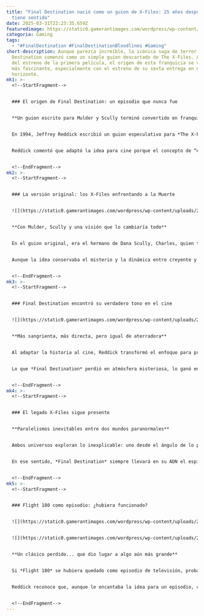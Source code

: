 ```yaml
---
title: "Final Destination nació como un guion de X-Files: 25 años después, todo
  tiene sentido"
date: 2025-03-31T22:23:35.659Z
featuredimage: https://static0.gamerantimages.com/wordpress/wp-content/uploads/wm/2025/03/final-destination-the-x-files.jpg?q=70&fit=crop&w=1140&h=&dpr=1
categoria: Gaming
tags:
  - "#FinalDestination #FinalDestinationBloodlines #Gaming"
short-description: Aunque parezca increíble, la icónica saga de terror Final
  Destination comenzó como un simple guion descartado de The X-Files. A 25 años
  del estreno de la primera película, el origen de esta franquicia se vuelve aún
  más fascinante, especialmente con el estreno de su sexta entrega en el
  horizonte.
mk1: >-
  <!--StartFragment-->


  ### El origen de Final Destination: un episodio que nunca fue


  **Un guion escrito para Mulder y Scully terminó convertido en franquicia**


  En 1994, Jeffrey Reddick escribió un guion especulativo para *The X-Files* titulado *Flight 180*, inspirado en un artículo sobre una mujer que evitó un accidente aéreo gracias a una premonición. Aunque el episodio nunca se produjo, su historia sentó las bases para la película *Final Destination* que vería la luz seis años después.


  Reddick comentó que adaptó la idea para cine porque el concepto de “engañar a la Muerte” tenía un gran potencial. Lo curioso es que el estudio New Line Cinema quedó tan impresionado por el guion original que decidió convertirlo en largometraje, justo en el apogeo del terror adolescente popularizado por *Scream*.


  <!--EndFragment-->
mk2: >-
  <!--StartFragment-->


  ### La versión original: los X-Files enfrentando a la Muerte


  ![](https://static0.gamerantimages.com/wordpress/wp-content/uploads/2022/04/Final-Destination-Featured-Image.jpg?q=49&fit=crop&w=825&dpr=2)


  **Con Mulder, Scully y una visión que lo cambiaría todo**


  En el guion original, era el hermano de Dana Scully, Charles, quien tenía la visión de la explosión del vuelo 180. Después de ser sacado del avión, el vuelo efectivamente estalla, pero pronto los supervivientes comienzan a morir misteriosamente. El giro era escalofriante: el sheriff que investigaba junto a Mulder y Scully había muerto en el accidente y fue revivido por la Muerte para terminar su tarea.


  Aunque la idea conservaba el misterio y la dinámica entre creyente y escéptico, como siempre ocurre con Mulder y Scully, el guion fue demasiado ambicioso para un solo episodio.


  <!--EndFragment-->
mk3: >-
  <!--StartFragment-->


  ### Final Destination encontró su verdadero tono en el cine


  ![](https://static0.gamerantimages.com/wordpress/wp-content/uploads/2024/11/mixcollage-28-nov-2024-02-15-pm-5617.jpg?q=49&fit=crop&w=825&dpr=2)


  **Más sangrienta, más directa, pero igual de aterradora**


  Al adaptar la historia al cine, Reddick transformó el enfoque para priorizar el concepto de la Muerte como fuerza invisible e inevitable. Los productores moldearon la historia con personajes más jóvenes, y el tono viró hacia el horror gráfico con muertes ingeniosas que se volvieron sello distintivo.


  Lo que *Final Destination* perdió en atmósfera misteriosa, lo ganó en impacto visual y una mitología que dio para cinco secuelas, siendo la última *Final Destination: Bloodlines*, que se estrenará en 2025.


  <!--EndFragment-->
mk4: >-
  <!--StartFragment-->


  ### El legado X-Files sigue presente


  **Paralelismos inevitables entre dos mundos paranormales**


  Ambos universos exploran lo inexplicable: uno desde el ángulo de lo paranormal y la conspiración, el otro desde el miedo a lo inevitable. Las conexiones no son solo temáticas: escritores como James Wong y Glen Morgan, veteranos de *The X-Files*, reescribieron el guion final de la película, y actores como Tony Todd (el icónico Bludworth) también pasaron por la serie en los noventa.


  En ese sentido, *Final Destination* siempre llevará en su ADN el espíritu de *The X-Files*, incluso si encontró su propio camino como una franquicia de horror más visceral.


  <!--EndFragment-->
mk5: >-
  <!--StartFragment-->


  ### Flight 180 como episodio: ¿hubiera funcionado?


  ![](https://static0.gamerantimages.com/wordpress/wp-content/uploads/2024/11/mixcollage-28-nov-2024-02-15-pm-5617.jpg?q=49&fit=crop&w=825&dpr=2)


  ![](https://static0.gamerantimages.com/wordpress/wp-content/uploads/2022/04/Ashlyn-Final-Destination-3.jpg?q=49&fit=crop&w=750&h=422&dpr=2)


  **Un clásico perdido... que dio lugar a algo aún más grande**


  Si *Flight 180* se hubiera quedado como episodio de televisión, probablemente hoy lo recordaríamos como uno de los mejores capítulos nunca realizados. Pero al convertirse en película, el concepto ganó amplitud, identidad y una franquicia que sigue aterrando a nuevas generaciones.


  Reddick reconoce que, aunque le encantaba la idea para un episodio, convertirla en largometraje fue lo mejor que pudo pasarle. Ahora, con el regreso de Tony Todd en *Bloodlines*, el círculo se cierra de forma poética, conectando pasado, presente y futuro de una saga nacida de un archivo X.


  <!--EndFragment-->
---
```

